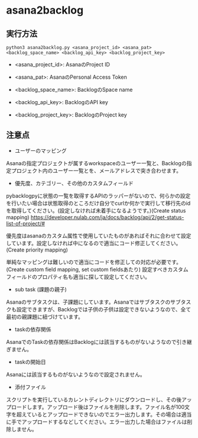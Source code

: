 # asana2backlog

## 実行方法

```
python3 asana2backlog.py <asana_project_id> <asana_pat> <backlog_space_name> <backlog_api_key> <backlog_project_key>
```

* <asana_project_id>: AsanaのProject ID
* <asana_pat>: AsanaのPersonal Access Token

* <backlog_space_name>: BacklogのSpace name
* <backlog_api_key>: BacklogのAPI key
* <backlog_project_key>: BacklogのProject key

## 注意点

* ユーザーのマッピング

Asanaの指定プロジェクトが属するworkspaceのユーザー一覧と、Backlogの指定プロジェクト内のユーザー一覧とを、メールアドレスで突き合わせます。

* 優先度、カテゴリー、その他のカスタムフィールド

pybacklogpyに状態の一覧を取得するAPIのラッパーがないので、何らかの設定を行いたい場合は状態取得のところだけ自分でcurlか何かで実行して移行先のidを取得してください。(設定しなければ未着手になるようです。)(Create status mapping)
https://developer.nulab.com/ja/docs/backlog/api/2/get-status-list-of-project/#

優先度はasanaのカスタム属性で使用していたものがあればそれに合わせて設定しています。設定しなければ中になるので適当にコード修正してください。(Create priority mapping)

単純なマッピングは難しいので適当にコードを修正しての対応が必要です。(Create custom field mapping, set custom fieldsあたり)
設定すべきカスタムフィールドのプロパティ名も適当に探して設定してください。

* sub task (課題の親子)

Asanaのサブタスクは、子課題にしています。Asanaではサブタスクのサブタスクも設定できますが、Backlogでは子供の子供は設定できないようなので、全て最初の親課題に紐づけています。

* taskの依存関係

AsanaでのTaskの依存関係はBacklogには該当するものがないようなので引き継ぎません。

* taskの開始日

Asanaには該当するものがないようなので設定されません。

* 添付ファイル

スクリプトを実行しているカレントディレクトリにダウンロードし、その後アップロードします。アップロード後はファイルを削除します。ファイル名が100文字を超えているとアップロードできないのでエラー出力します。その場合は適当に手でアップロードするなどしてください。エラー出力した場合はファイルは削除しません。
